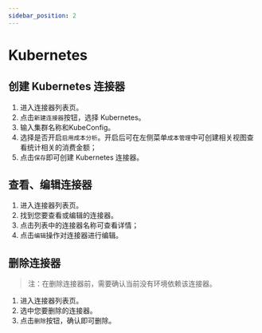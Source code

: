 ```yaml
---
sidebar_position: 2
---
```



# Kubernetes

## 创建 Kubernetes 连接器

1. 进入连接器列表页。
2. 点击`新建连接器`按钮，选择 Kubernetes。
3. 输入集群名称和KubeConfig。
4. 选择是否开启`启用成本分析`。开启后可在左侧菜单`成本管理`中可创建相关视图查看统计相关的消费金额；
5. 点击`保存`即可创建 Kubernetes 连接器。

## 查看、编辑连接器

1. 进入连接器列表页。
2. 找到您要查看或编辑的连接器。
3. 点击列表中的连接器名称可查看详情；
4. 点击`编辑`操作对连接器进行编辑。

## 删除连接器

> 注：在删除连接器前，需要确认当前没有环境依赖该连接器。

1. 进入连接器列表页。
2. 选中您要删除的连接器。
3. 点击`删除`按钮，确认即可删除。
